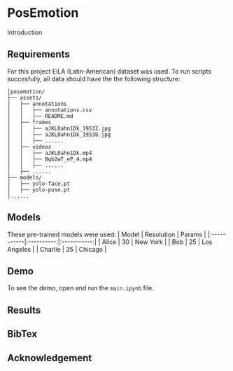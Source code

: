 # PosEmotion

Introduction

## Requirements
For this project EiLA (Latin-American) dataset was used. To run scripts succesfully, all data should have the the following structure:
```
│posemotion/
├── assets/
│   ├── annotations
│   │   ├── annotations.csv
│   │   ├── README.md
│   ├── frames
│   │   ├── aJKL0ahn1Dk_19532.jpg
│   │   ├── aJKL0ahn1Dk_19538.jpg
│   │   ├── ......
│   ├── videos
│   │   ├── aJKL0ahn1Dk.mp4
│   │   ├── Bqb2wT_eP_4.mp4
│   │   ├── ......
│   ├── ......
├── models/
│   ├── yolo-face.pt
│   ├── yolo-pose.pt
│......
```

## Models
These pre-trained models were used:
| Model      | Resolution |   Params    |
|:-----------|:----------:|:-----------:|
| Alice      |  30        |   New York  |
| Bob        |  25        | Los Angeles |
| Charlie    |  35        |    Chicago  |

## Demo
To see the demo, open and run the <code>main.ipynb</code> file.

## Results

## BibTex

## Acknowledgement
